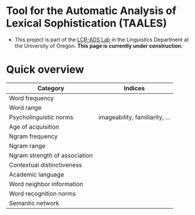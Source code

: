 
# Tool for the Automatic Analysis of Lexical Sophistication (TAALES)

- This project is part of the [LCR-ADS Lab](https://lcr-ads-lab.github.io/LCR-ADS-Home/) in the Linguistics Department at the University of Oregon. **This page is currently under construction**.  

# Quick overview

| Category                                    | Indices                              |
|---------------------------------------------|--------------------------------------|
| Word frequency                              |                                      |
| Word range                                  |                                      |
| Psycholinguistic norms                      | imageability, familiarity, ...       |
| Age of acquisition                          |                                      |
| Ngram frequency                             |                                      |
| Ngram range                                 |                                      |
| Ngram strength of association               |                                      |
| Contextual distinctiveness                  |                                      |
| Academic language                           |                                      |
| Word neighbor information                   |                                      |
| Word recognition norms                      |                                      |
| Semantic network                            |                                      |
